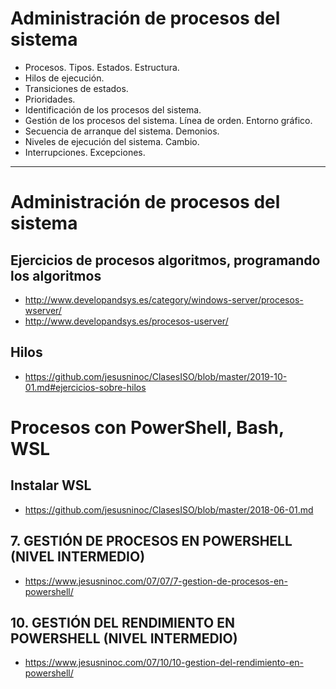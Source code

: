 # Administración de procesos del sistema
- Procesos. Tipos. Estados. Estructura.
- Hilos de ejecución.
- Transiciones de estados.
- Prioridades.
- Identificación de los procesos del sistema.
- Gestión de los procesos del sistema. Línea de orden. Entorno gráfico.
- Secuencia de arranque del sistema. Demonios.
- Niveles de ejecución del sistema. Cambio.
- Interrupciones. Excepciones.

------------------

# Administración de procesos del sistema
## Ejercicios de procesos algoritmos, programando los algoritmos
* http://www.developandsys.es/category/windows-server/procesos-wserver/
* http://www.developandsys.es/procesos-userver/
## Hilos
* https://github.com/jesusninoc/ClasesISO/blob/master/2019-10-01.md#ejercicios-sobre-hilos

# Procesos con PowerShell, Bash, WSL
## Instalar WSL
* https://github.com/jesusninoc/ClasesISO/blob/master/2018-06-01.md
## 7. GESTIÓN DE PROCESOS EN POWERSHELL (NIVEL INTERMEDIO)
* https://www.jesusninoc.com/07/07/7-gestion-de-procesos-en-powershell/
## 10. GESTIÓN DEL RENDIMIENTO EN POWERSHELL (NIVEL INTERMEDIO)
* https://www.jesusninoc.com/07/10/10-gestion-del-rendimiento-en-powershell/
